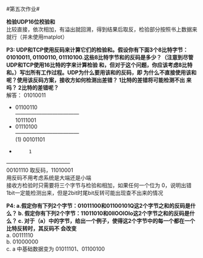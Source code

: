 #第五次作业#  

**检验UDP16位校验和**	  
比较直接，依次相加，有溢出就回溯，得到结果后取反，检验部分按照书上数据来就行（并未使用matplot）  

**P3: UDP和TCP使用反码来计算它们的检验和。假设你有下面3个8比特字节：01010011, 01100110, 01110100.这些8比特字节和的反码是多少？（注意到尽管UDP和TCP使用16比特的字来计算检验 和，但对于这个问题，你应该考虑8比特和。）写岀所有工作过程。UDP为什么要用该和的反码，即 为什么不直接使用该和呢？使用该反码方案，接收方如何检测出差错？ 1比特的差错将可能检测不出 来吗？ 2比特的差错呢？**  
解答：   01010011   
+   01100110   
————————————  
    10111001  
+   01110100  
————————————  
(1) 00101101  
+          1  
————————————  
    00101110
取反码，11010001  
用反码不用考虑系统是大端还是小端  
接收方检验时只需要将三个字节与检验和相加，如果任何一个位为 0，说明出错  
1bit一定能检测出来，但是2bit时尾bit反转可能出现查不出来的情况  

**P4: a.假定你有下列2个字节：01011100和01100101Q这2个字节之和的反码是什么？ b. 假定你有下列2个字节：11011010和0llOOlOlo这2个字节之和的反码是什么？ c. 对于（a）中的字节，给出一个例子，使得这2个字节中的每一个都在一个比特反转时，其反码不 会改变**  
a. 00111110  
b. 01000000  
c. a 中基础数据变为 01011101、01100100
